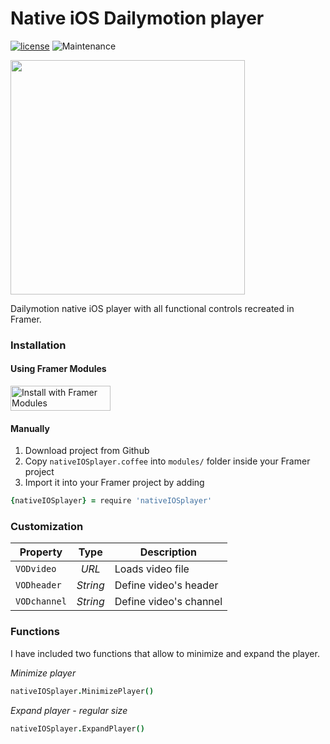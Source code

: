 # Native iOS Dailymotion player
[![license](https://img.shields.io/github/license/bpxl-labs/RemoteLayer.svg)](https://opensource.org/licenses/MIT)
![Maintenance](https://img.shields.io/maintenance/yes/2018.svg)

<img src="https://raw.githubusercontent.com/hugomagallanes/nativeIOSDailymotionPlayer/master/projectCover%402x.png" width="375">

Dailymotion native iOS player with all functional controls recreated in Framer.


### Installation

#### Using Framer Modules

<a href='https://open.framermodules.com/input-framer'>
  <img alt='Install with Framer Modules' src='https://www.framermodules.com/assets/badge@2x.png' width='160' height='40' />
</a>

#### Manually

1. Download project from Github
2. Copy `nativeIOSplayer.coffee` into `modules/` folder inside your Framer project
3. Import it into your Framer project by adding
```coffeescript
{nativeIOSplayer} = require 'nativeIOSplayer'
```


### Customization

| Property     | Type                    | Description                           |
| -------------|:-----------------------:|---------------------------------------|
| `VODvideo`   | *URL*                   | Loads video file
| `VODheader`  | *String*                | Define video's header
| `VODchannel` | *String*                | Define video's channel


### Functions
I have included two functions that allow to minimize and expand the player.

*Minimize player*
```coffeescript
nativeIOSplayer.MinimizePlayer()
```

*Expand player - regular size*
```coffeescript
nativeIOSplayer.ExpandPlayer()
```
